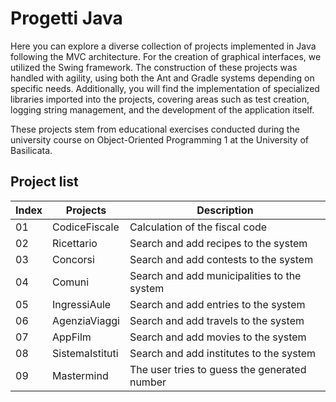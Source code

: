 # Progetti Java

Here you can explore a diverse collection of projects implemented in Java following the MVC architecture. For the creation of graphical interfaces, we utilized the Swing framework. The construction of these projects was handled with agility, using both the Ant and Gradle systems depending on specific needs. Additionally, you will find the implementation of specialized libraries imported into the projects, covering areas such as test creation, logging string management, and the development of the application itself.

These projects stem from educational exercises conducted during the university course on Object-Oriented Programming 1 at the University of Basilicata.

## Project list

| Index | Projects        | Description                                        |
|-------|-----------------|----------------------------------------------------|
|   01  | CodiceFiscale   | Calculation of the fiscal code                     |
|   02  | Ricettario      | Search and add recipes to the system               |
|   03  | Concorsi        | Search and add contests to the system              |
|   04  | Comuni          | Search and add municipalities to the system        |
|   05  | IngressiAule    | Search and add entries to the system               |
|   06  | AgenziaViaggi   | Search and add travels to the system               |
|   07  | AppFilm         | Search and add movies to the system                |
|   08  | SistemaIstituti | Search and add institutes to the system            |
|   09  | Mastermind      | The user tries to guess the generated number       |